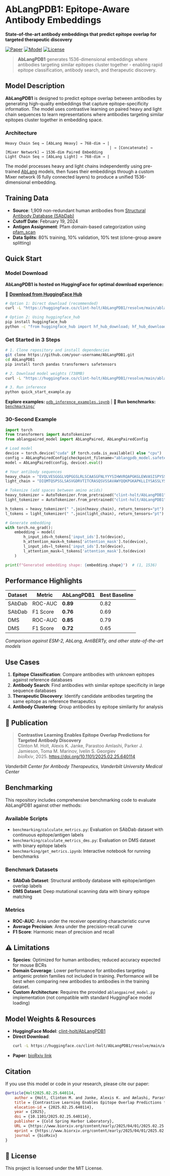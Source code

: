 # AbLangPDB1: Epitope-Aware Antibody Embeddings

**State-of-the-art antibody embeddings that predict epitope overlap for targeted therapeutic discovery**

[![Paper](https://img.shields.io/badge/Paper-bioRxiv-red)](https://doi.org/10.1101/2025.02.25.640114)
[![Model](https://img.shields.io/badge/🤗%20HuggingFace-Model-blue)](https://huggingface.co/clint-holt/AbLangPDB1)
[![License](https://img.shields.io/badge/License-MIT-green.svg)](LICENSE)

> **AbLangPDB1** generates 1536-dimensional embeddings where antibodies targeting similar epitopes cluster together - enabling rapid epitope classification, antibody search, and therapeutic discovery.

## Model Description

**AbLangPDB1** is designed to predict epitope overlap between antibodies by generating high-quality embeddings that capture epitope-specificity information. The model uses contrastive learning on paired heavy and light chain sequences to learn representations where antibodies targeting similar epitopes cluster together in embedding space.

### Architecture

```
Heavy Chain Seq → [AbLang Heavy] → 768-dim → |
                                              | → [Concatenate] → [Mixer Network] → 1536-dim Paired Embedding
Light Chain Seq → [AbLang Light] → 768-dim → |
```

The model processes heavy and light chains independently using pre-trained [AbLang](https://huggingface.co/qilowoq/AbLang_heavy) models, then fuses their embeddings through a custom Mixer network (6 fully connected layers) to produce a unified 1536-dimensional embedding.


## Training Data

- **Source**: 1,909 non-redundant human antibodies from [Structural Antibody Database (SAbDab)](https://doi.org/10.1093/nar/gkt1043)
- **Cutoff Date**: February 19, 2024
- **Antigen Assignment**: Pfam domain-based categorization using [pfam_scan](https://github.com/aziele/pfam_scan)
- **Data Splits**: 80% training, 10% validation, 10% test (clone-group aware splitting)

## Quick Start

### Model Download

**AbLangPDB1 is hosted on HuggingFace for optimal download experience:**

🤗 **[Download from HuggingFace Hub](https://huggingface.co/clint-holt/AbLangPDB1)**

```bash
# Option 1: Direct download (recommended)
curl -L "https://huggingface.co/clint-holt/AbLangPDB1/resolve/main/ablangpdb_model.safetensors?download=true" -o ablangpdb_model.safetensors

# Option 2: Using huggingface_hub
pip install huggingface_hub
python -c "from huggingface_hub import hf_hub_download; hf_hub_download(repo_id='clint-holt/AbLangPDB1', filename='ablangpdb_model.safetensors', local_dir='.')"
```

### Get Started in 3 Steps

```bash
# 1. Clone repository and install dependencies
git clone https://github.com/your-username/AbLangPDB1.git
cd AbLangPDB1
pip install torch pandas transformers safetensors

# 2. Download model weights (738MB)
curl -L "https://huggingface.co/clint-holt/AbLangPDB1/resolve/main/ablangpdb_model.safetensors?download=true" -o ablangpdb_model.safetensors

# 3. Run inference
python quick_start_example.py
```

**Explore examples:** [`pdb_inference_examples.ipynb`](pdb_inference_examples.ipynb) | **🔬 Run benchmarks:** [`benchmarking/`](benchmarking/)

### 30-Second Example

```python
import torch
from transformers import AutoTokenizer
from ablangpaired_model import AbLangPaired, AbLangPairedConfig

# Load model
device = torch.device("cuda" if torch.cuda.is_available() else "cpu")
config = AbLangPairedConfig(checkpoint_filename="ablangpdb_model.safetensors")
model = AbLangPaired(config, device).eval()

# Your antibody sequences
heavy_chain = "EVQLVESGGGLVQPGGSLRLSCAASGFNLYYYSIHWVRQAPGKGLEWVASISPYSSSTSYADSVKGRFTISADTSKNTAYLQMNSLRAEDTAVYYCARGRWYRRALDYWGQGTLVTVSS"
light_chain = "DIQMTQSPSSLSASVGDRVTITCRASQSVSSAVAWYQQKPGKAPKLLIYSASSLYSGVPSRFSGSRSGTDFTLTISSLQPEDFATYYCQQYPYYSSLITFGQGTKVEIK"

# Tokenize (add spaces between amino acids)
heavy_tokenizer = AutoTokenizer.from_pretrained("clint-holt/AbLangPDB1", subfolder="heavy_tokenizer")
light_tokenizer = AutoTokenizer.from_pretrained("clint-holt/AbLangPDB1", subfolder="light_tokenizer")

h_tokens = heavy_tokenizer(" ".join(heavy_chain), return_tensors="pt")
l_tokens = light_tokenizer(" ".join(light_chain), return_tensors="pt")

# Generate embedding
with torch.no_grad():
    embedding = model(
        h_input_ids=h_tokens['input_ids'].to(device),
        h_attention_mask=h_tokens['attention_mask'].to(device),
        l_input_ids=l_tokens['input_ids'].to(device),
        l_attention_mask=l_tokens['attention_mask'].to(device)
    )

print(f"Generated embedding shape: {embedding.shape}")  # (1, 1536)
```

## Performance Highlights

| Dataset | Metric | AbLangPDB1 | Best Baseline |
|---------|--------|------------|---------------|
| SAbDab  | ROC-AUC | **0.89** | 0.82 |
| SAbDab  | F1 Score | **0.76** | 0.69 |
| DMS     | ROC-AUC | **0.85** | 0.79 |
| DMS     | F1 Score | **0.72** | 0.65 |

*Comparison against ESM-2, AbLang, AntiBERTy, and other state-of-the-art models*

## Use Cases

1. **Epitope Classification**: Compare antibodies with unknown epitopes against reference databases
2. **Antibody Search**: Find antibodies with similar epitope specificity in large sequence databases  
3. **Therapeutic Discovery**: Identify candidate antibodies targeting the same epitope as reference therapeutics
4. **Antibody Clustering**: Group antibodies by epitope similarity for analysis

## 📄 Publication

> **Contrastive Learning Enables Epitope Overlap Predictions for Targeted Antibody Discovery**  
> Clinton M. Holt, Alexis K. Janke, Parastoo Amlashi, Parker J. Jamieson, Toma M. Marinov, Ivelin S. Georgiev  
> *bioRxiv*, 2025. https://doi.org/10.1101/2025.02.25.640114

*Vanderbilt Center for Antibody Therapeutics, Vanderbilt University Medical Center*

## Benchmarking

This repository includes comprehensive benchmarking code to evaluate AbLangPDB1 against other methods:

### Available Scripts

- `benchmarking/calculate_metrics.py`: Evaluation on SAbDab dataset with continuous epitope/antigen labels
- `benchmarking/calculate_metrics_dms.py`: Evaluation on DMS dataset with binary epitope labels
- `benchmarking/get_metrics.ipynb`: Interactive notebook for running benchmarks

### Benchmark Datasets

- **SAbDab Dataset**: Structural antibody database with epitope/antigen overlap labels
- **DMS Dataset**: Deep mutational scanning data with binary epitope matching

### Metrics

- **ROC-AUC**: Area under the receiver operating characteristic curve
- **Average Precision**: Area under the precision-recall curve
- **F1 Score**: Harmonic mean of precision and recall


## ⚠️ Limitations

- **Species**: Optimized for human antibodies; reduced accuracy expected for mouse BCRs
- **Domain Coverage**: Lower performance for antibodies targeting antigenic protein families not included in training. Performance will be best when comparing new antibodies to antibodies in the training dataset.
- **Custom Architecture**: Requires the provided `ablangpaired_model.py` implementation (not compatible with standard HuggingFace model loading)

## Model Weights & Resources

- **HuggingFace Model**: [clint-holt/AbLangPDB1](https://huggingface.co/clint-holt/AbLangPDB1)
- **Direct Download**: 
  ```bash
  curl -L https://huggingface.co/clint-holt/AbLangPDB1/resolve/main/ablangpdb_model.safetensors?download=true -o ablangpdb_model.safetensors
  ```
- **Paper**: [bioRxiv link](https://doi.org/10.1101/2025.02.25.640114)

## Citation

If you use this model or code in your research, please cite our paper:

```bibtex
@article{Holt2025.02.25.640114,
    author = {Holt, Clinton M. and Janke, Alexis K. and Amlashi, Parastoo and Jamieson, Parker J. and Marinov, Toma M. and Georgiev, Ivelin S.},
    title = {Contrastive Learning Enables Epitope Overlap Predictions for Targeted Antibody Discovery},
    elocation-id = {2025.02.25.640114},
    year = {2025},
    doi = {10.1101/2025.02.25.640114},
    publisher = {Cold Spring Harbor Laboratory},
    URL = {https://www.biorxiv.org/content/early/2025/04/01/2025.02.25.640114},
    eprint = {https://www.biorxiv.org/content/early/2025/04/01/2025.02.25.640114.full.pdf},
    journal = {bioRxiv}
}
```

## 📝 License

This project is licensed under the MIT License.
